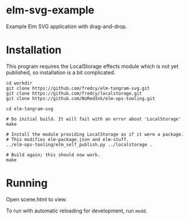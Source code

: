 # elm-svg-example
Example Elm SVG application with drag-and-drop.

# Installation

This program requires the LocalStorage effects module which is not yet published, so installation is a bit complicated.

```shell
cd workdir
git clone https://github.com/fredcy/elm-tangram-svg.git
git clone https://github.com/fredcy/localstorage.git
git clone https://github.com/NoRedInk/elm-ops-tooling.git

cd elm-tangram-svg

# Do initial build. It will fail with an error about 'LocalStorage'
make

# Install the module providing LocalStorage as if it were a package.
# This modifies elm-package.json and elm-stuff.
../elm-ops-tooling/elm_self_publish.py ../localstorage .

# Build again; this should now work.
make
```

# Running

Open scene.html to view.

To run with automatic reloading for development, run `modd`.


